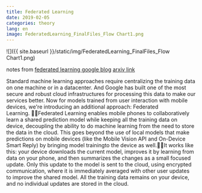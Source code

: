 ```yaml
---
title: Federated Learning
date: 2019-02-05
categories: theory
lang: en
image: FederatedLearning_FinalFiles_Flow Chart1.png
---
```

![]({{ site.baseurl }}/static/img/FederatedLearning_FinalFiles_Flow Chart1.png)

notes from [federated learning google blog](https://ai.googleblog.com/2017/04/federated-learning-collaborative.html)
[arxiv link](https://arxiv.org/pdf/1902.01046.pdf)

Standard machine learning approaches require centralizing the training data on one machine or in a datacenter. And Google has built one of the most secure and robust cloud infrastructures for processing this data to make our services better. Now for models trained from user interaction with mobile devices, we're introducing an additional approach: Federated Learning. Federated Learning enables mobile phones to collaboratively learn a shared prediction model while keeping all the training data on device, decoupling the ability to do machine learning from the need to store the data in the cloud. This goes beyond the use of local models that make predictions on mobile devices (like the Mobile Vision API and On-Device Smart Reply) by bringing model trainingto the device as well.It works like this: your device downloads the current model, improves it by learning from data on your phone, and then summarizes the changes as a small focused update. Only this update to the model is sent to the cloud, using encrypted communication, where it is immediately averaged with other user updates to improve the shared model. All the training data remains on your device, and no individual updates are stored in the cloud. 

